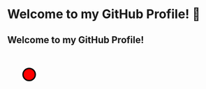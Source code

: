 # Welcome to my GitHub Profile! 👋

## Welcome to my GitHub Profile!

<svg width="100" height="100" viewBox="0 0 100 100" xmlns="http://www.w3.org/2000/svg" fill="#000000">
  <circle cx="50" cy="50" r="40" stroke="black" stroke-width="3" fill="red">
    <animate attributeName="r" from="10" to="40" dur="0.5s" repeatCount="indefinite"/>
  </circle>
</svg>


<!--
**CristianRonald/CristianRonald** is a ✨ _special_ ✨ repository because its `README.md` (this file) appears on your GitHub profile.

Here are some ideas to get you started:

- 🔭 I’m currently working on ...
- 🌱 I’m currently learning ...
- 👯 I’m looking to collaborate on ...
- 🤔 I’m looking for help with ...
- 💬 Ask me about ...
- 📫 How to reach me: ...
- 😄 Pronouns: ...
- ⚡ Fun fact: ...
-->
